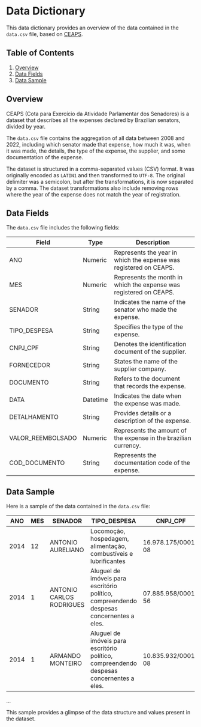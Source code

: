 # Data Dictionary

<!-- TODO: More studies about data dictionary and Data Catalog for database documentation! -->

This data dictionary provides an overview of the data contained in the `data.csv` file, based on [CEAPS](https://www12.senado.leg.br/transparencia/dados-abertos-transparencia/dados-abertos-ceaps?utm_medium=email&_hsenc=p2ANqtz-9oraJDtmhd8_VnMw6lGWYoF-FANWSpngMwRtg5ovo9-FUTm4kwZNmhdv-VODztf3mjAuiwU6VMgVCFd_3ndX_vSNKFpg&_hsmi=231298145&utm_content=231298145&utm_source=hs_automation).

## Table of Contents

1. [Overview](#overview)
2. [Data Fields](#data-fields)
3. [Data Sample](#data-sample)

## Overview <a name="overview"></a>


CEAPS (Cota para Exercício da Atividade Parlamentar dos Senadores) is a dataset that describes all the expenses declared by Brazilian senators, divided by year.

The `data.csv` file contains the aggregation of all data between 2008 and 2022, including which senator made that expense, how much it was, when it was made, the details, the type of the expense, the supplier, and some documentation of the expense.

The dataset is structured in a comma-separated values (CSV) format. It was originally encoded as `LATIN1` and then transformed to `UTF-8`. The original delimiter was a semicolon, but after the transformations, it is now separated by a comma. The dataset transformations also include removing rows where the year of the expense does not match the year of registration.

## Data Fields <a name="data-fields"></a>

The `data.csv` file includes the following fields:

| Field              | Type          | Description                                                                                   |
|--------------------|---------------|-----------------------------------------------------------------------------------------------|
| ANO                | Numeric       | Represents the year in which the expense was registered on CEAPS.                             |
| MES                | Numeric       | Represents the month in which the expense was registered on CEAPS.                            |
| SENADOR            | String        | Indicates the name of the senator who made the expense.                                       |
| TIPO_DESPESA       | String        | Specifies the type of the expense.                                                            |
| CNPJ_CPF           | String        | Denotes the identification document of the supplier.                                          |
| FORNECEDOR         | String        | States the name of the supplier company.                                                      |
| DOCUMENTO          | String        | Refers to the document that records the expense.                                              |
| DATA               | Datetime      | Indicates the date when the expense was made.                                                 |
| DETALHAMENTO       | String        | Provides details or a description of the expense.                                             |
| VALOR_REEMBOLSADO  | Numeric       | Represents the amount of the expense in the brazilian currency.                                                         |
| COD_DOCUMENTO      | String        | Represents the documentation code of the expense.                                             |


## Data Sample <a name="data-sample"></a>

Here is a sample of the data contained in the `data.csv` file:

| ANO  | MES | SENADOR                | TIPO_DESPESA                                                | CNPJ_CPF           | FORNECEDOR                            | DOCUMENTO | DATA       | DETALHAMENTO                                                     | VALOR_REEMBOLSADO | COD_DOCUMENTO |
|------|-----|------------------------|-------------------------------------------------------------|--------------------|---------------------------------------|-----------|------------|------------------------------------------------------------------|-------------------|---------------|
| 2014 | 12  | ANTONIO AURELIANO      | Locomoção, hospedagem, alimentação, combustíveis e lubrificantes | 16.978.175/0001-08 | Adria Viagens e Turismo Ltda          | 000719    | 2014-12-16 | Carro utilizado pelo senador Antônio Aureliano ao estado de Minas Gerais. | 962.49            | 987160        |
| 2014 | 1   | ANTONIO CARLOS RODRIGUES | Aluguel de imóveis para escritório político, compreendendo despesas concernentes a eles. | 07.885.958/0001-56 | CONTROLAR PRESTAÇÃO DE SERVIÇOS DE PORTARIA | 00002156  | 2014-01-02 | SERVIÇOS DE LIMPEZA DO ESCRITORIO DE APOIO PARLAMENTAR REFERENTE AO MES DE JANEIRO 2014 | 346.0             | 880818        |
| 2014 | 1   | ARMANDO MONTEIRO       | Aluguel de imóveis para escritório político, compreendendo despesas concernentes a eles. | 10.835.932/0001-08 | CELPE                                 | 2966730   | 2014-02-10 | ENERGIA ELÉTRICA DO ESCRITÓRIO POLÍTICO DO SENADOR ARMANDO MONTEIRO SALA 1002 | 361.56            | 903320        |
...

This sample provides a glimpse of the data structure and values present in the dataset.

